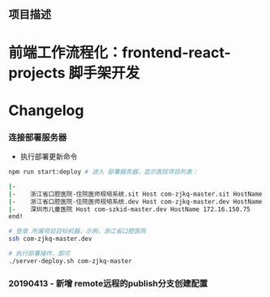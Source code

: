 项目描述
----------------

# 前端工作流程化：frontend-react-projects 脚手架开发

# Changelog

### 连接部署服务器

- 执行部署更新命令

```bash
npm run start:deploy # 进入 部署服务器，显示医院项目列表：

|- 	 
|- 	  浙江省口腔医院-住院医师规培系统.sit Host com-zjkq-master.sit HostName 172.16.150.166 
|- 	  浙江省口腔医院-住院医师规培系统.dev Host com-zjkq-master.dev HostName 172.16.150.164 
|- 	  深圳市儿童医院 Host com-szkid-master.dev HostName 172.16.150.75
end!

# 登录 所属项目目标机器，示例，浙江省口腔医院
ssh com-zjkq-master.dev

# 执行部署操作，即可
./server-deploy.sh com-zjkq-master

```

### 20190413 - 新增 remote远程的publish分支创建配置
